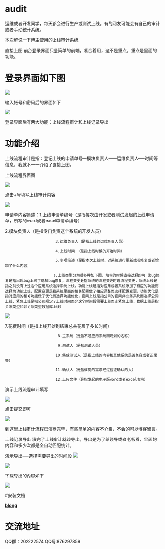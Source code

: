 # audit
运维或者开发同学，每天都会进行生产或测试上线。有的网友可能会有自己的审计或者手动统计系统。

本次解说一下博主使用的上线审计系统

直接上图
前台登录界面只是简单的前端，凑合着用，这不是重点，重点是里面的功能。

# 登录界面如下图

![](https://www.centoscn.vip/wp-content/uploads/2017/09/2017092123174422.png)

输入帐号和密码后的界面如下

![](https://www.centoscn.vip/wp-content/uploads/2017/09/201709212319338.png)

登录界面后有两大功能：上线流程审计和上线记录导出

# 功能介绍
上线流程审计是指：登记上线的申请单号—模块负责人——运维负责人—–时间等信息，我就不一一介绍了直接上图。

上线流程界面图

![](https://www.centoscn.vip/wp-content/uploads/2017/09/2017092123244774.png)

点击+号填写上线审计内容

![](https://www.centoscn.vip/wp-content/uploads/2017/09/2017092123260434.png)

申请单内容简述：1.上线申请单编号（是指每次由开发或者测试发起的上线申请单，所写的word或者excel申请单编号）

 2.模块负责人（是指专门负责这个系统的开发人员）

                           3.运维负责人（是指上线的运维负责人员）

                           4.上线时间 （是指上线时候的开始时间）

                           5.事项简述（是指本次上线时，对系统进行更新或者修复或者增加了什么内容）

                          6.上线类型分为很多种如下图，填写的时候直接选择即可（bug修复是指出现bug上线了选择bug修复，流程变更是指系统的流程变更时选流程变更，系统上线是指之前没有上过这个应用系统选择系统上线，功能上线是指对应用或者系统添加了相应的功能而选择为功能上线，配置变更是指系统里面的相关配置做了相应调整而选择配置变更，功能优化是指对应用的相关功能做了优化而选择功能优化，官网上线是指公司的官网非业务系统而选择公网上线，紧急上线是指公司规定了上线时间而非这个时间段需要上线而走紧急上线，数据上线是指关系类型和非关系类型数据库上线）

![](https://www.centoscn.vip/wp-content/uploads/2017/09/2017092123345619.png)

7.花费时间（是指上线开始到结束总共花费了多长时间）

                            8.主系统（是指不通应用系统而规划的名称）

                            9.测试人（是指测试人员）

                           10.集成测试人（是指上线的内容和其他系统是否兼容或者正常等）

                           11.确认人（是指谁提的需求经过验证确认的人）

                           12.上传文件（是指发起的电子版word或者excel表格）

演示上线流程审计填写

![](https://www.centoscn.vip/wp-content/uploads/2017/09/2017092123515177.png)

点击提交即可

![](https://www.centoscn.vip/wp-content/uploads/2017/09/2017092123533092.png)

到这里上线审计流程已演示完毕，有些简单的内容不介绍，不会的可以博客留言。

上线记录导出
填完了上线审计就该导出，导出是为了给领导或者老板看，里面的内容和多少次都是全自动匹配统计。

演示导出—–选择需要导出的时间段
![](https://www.centoscn.vip/wp-content/uploads/2017/09/2017092123582538.png)

![](https://www.centoscn.vip/wp-content/uploads/2017/09/2017092123584542.png)

下载导出的内容如下

![](https://www.centoscn.vip/wp-content/uploads/2017/09/2017092211333374.png)

#安装文档

**[blong](https://www.centoscn.vip/5034.html)**

# 交流地址

QQ群：202222574  QQ号:876297859
